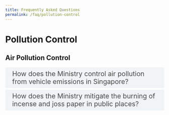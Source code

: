 ```yaml
---
title: Frequently Asked Questions
permalink: /faq/pollution-control
---  
```

<style>

input {
	display: none;
}
label {
	display: block;
	padding: 8px 22px;
	margin: 0 0 5px 0;
	cursor: pointor;
	background: #F0F4F6;
	border-radius: 3px;
	color: #484848;
	transition: ease .5s;
	font-size: 1.5em;
}

label:hover {
	background: #4a96b0;
	color: #FFF;
}

.accordion-content {
	/* background: #E2E5F6; */
	padding: 10px 0px 30px 30px;
	/* border: 1px solid #484848; */
	margin: 0 0 1px 0;
	border-radius: 3px;
}

input + label + .accordion-content {
	display: none;
}

input:checked + label + .accordion-content {
	display: none;
}

input:checked + label + .accordion-content {
	display: block;
}

</style>
<!-- End of accordion -->

<div class="container">

<h1><b>Pollution Control</b></h1>

<h2 id="air-pollution-control">Air Pollution Control</h2>
<div>
  	<input type="checkbox" id="title1"  /><label for="title1">How does the Ministry control air pollution from vehicle emissions in Singapore?</label>
	<div class="accordion-content">
		<p>Vehicular (or motor) emission is one of the major sources of air pollution in Singapore. As part of our Energy Reset goals under the Singapore Green Plan 2030, Singapore is transitioning towards cleaner energy vehicles and ceasing diesel car and taxi registrations from 2025.
    
    To control the emissions generated by motor vehicles and safeguard public health, the National Environment Agency (NEA) sets specific exhaust emission and fuel quality standards for all vehicles, and regulates the type and quality of fuel that is being used in Singapore:
    (I) All new and used petrol or diesel vehicles imported for registration in Singapore must comply with the [Euro VI emission standards](https://sso.agc.gov.sg/SL/EPMA1999-RG6?DocDate=20120629&amp;ProvIds=Sc1-#Sc1-).
    (II) All new and used motorcycles imported into Singapore for registration must comply with the [Euro IV emission standards](https://sso.agc.gov.sg/SL/EPMA1999-RG6?DocDate=20120629&amp;ProvIds=Sc3-#Sc3-). Compared to the Euro III emission standard, the tighter Euro IV emission standard will help to reduce emissions of hydrocarbons (HC) and nitrogen oxides (NOx), which are precursors to ozone.
    (III) All in-use vehicles have to comply with the in-use vehicle emission standards prescribed in the [regulations](https://sso.agc.gov.sg/SL/EPMA1999-RG6/#Sc5-).
    (IV) Every motor vehicle being driven in Singapore, when using diesel or petrol, must only use Euro V diesel or petrol that conforms with the standards prescribed in the [regulations](https://sso.agc.gov.sg/SL/EPMA1999-RG6/#Sc8-).
    (V) NEA also introduced the [Vehicular Emissions Scheme (VES)](https://onemotoring.lta.gov.sg/content/onemotoring/home/buying/upfront-vehicle-costs/emissions-charges.html) to replace the Carbon Emission-Based Vehicle Scheme (CEVS) for all new cars, taxis and newly imported used cars with effect from 1 January 2018. The VES covers five pollutants – carbon dioxide (CO2), hydrocarbons (HC), carbon monoxide (CO), nitrogen oxides (NOx) and particulate matter (PM). To further promote the adoption of cleaner vehicles and to discourage the purchases of more pollutive models, the VES for new cars, taxis and imported used cars have been enhanced with increased rebates and surcharges from 1 January 2021 to 31 December 2022.
    (VI) NEA further enhanced the [Early Turnover Scheme (ETS)](https://onemotoring.lta.gov.sg/content/onemotoring/home/buying/vehicle-types-and-registrations/commercial-vehicle/early-turnover.html) to cover Euro IV Category C diesel vehicles from 1 April 2021 to 31 March 2023, to incentivise owners of diesel commercial vehicles to replace them with new, cleaner options. NEA and LTA have also introduced the [Commercial Vehicle Emissions Scheme (CVES)](https://www.lta.gov.sg/content/ltagov/en/newsroom/2020/3/news-releases/Promoting_the_adoption_of_cleaner_commercial_vehicles.html) for all new and used imported Light Goods Vehicles (LGVs), Goods-cum-Passenger Vehicles (GPVs), and small buses, all with maximum laden weight (MLW) not exceeding 3,500kg, from 1 April 2021 to 31 March 2023.
    (VII) The import of used vehicles into Singapore must also comply with the prevailing emission standards at the time of registration in Singapore.Visit [NEA&#39;s website](https://www.nea.gov.sg/our-services/pollution-control/air-pollution/air-pollution-regulations) for more information on air pollution regulations.
    
    If you spot smoky vehicles or idling engines, you may report them to NEA, providing details such as the vehicle registration number, location, date and time of the incident via NEA&#39;s [online feedback form](https://www.nea.gov.sg/corporate-functions/feedback).</p>
	</div>
  	<input type="checkbox" id="title2"  /><label for="title2">How does the Ministry control air pollution from industries in Singapore?</label>
	<div class="accordion-content">
		<p>The National Environment Agency (NEA) evaluates the hazard and pollution impact of industries to ensure that they do not contribute to unmanageable pollution, health and safety hazards. NEA checks the designs of industrial plants and pollution control equipment at the building plan stage for compliance with pollution control requirements. An industry is allowed to be set up only if it is sited in an appropriate industrial estate, and can comply with the pollution control requirements.
			
			NEA&#39;s Source Emission Test Scheme requires industries to conduct source emission tests on their own, or engage [accredited laboratories](https://www.nea.gov.sg/our-services/pollution-control/air-pollution/air-quality/accredited-testing-bodies-for-source-emission-tests) under the [Singapore Laboratory Accreditation Scheme (SAC-SINGLAS)](https://www.sac-accreditation.gov.sg/services/accreditation-services/laboratories) to monitor their air emissions regularly, and take measures to ensure their compliance with the prescribed air emission standards.
			
			NEA also conducts regular inspections on industries, fuel analyses and smoke observations of chimneys, to ensure that pollution control equipment is maintained and operated properly. |
</p>
	</div>
    	<input type="checkbox" id="title3"  /><label for="title3">How does the Ministry mitigate the burning of incense and joss paper in public places?</label>
	<div class="accordion-content">
		<p>Currently, there are no regulations against the burning of incense and joss paper in public places. Being a multi-cultural society, the Government encourages members of public, including temples and devotees, to practise graciousness and consideration for the environment and neighbouring premises, when carrying out religious practices in public places.
			
			Devotees are advised to clean up the place after they have made their offerings. When burning joss paper, candles and other offerings, they should make use of the proper pits and containers provided at the designated points, such as those provided by the Town Councils.
			
			The National Environment Agency (NEA) works closely with religious associations and the town councils on reminding devotees to avoid burning joss papers on the ground and grass patches, and that it is also not necessary to throw joss paper in the air but to burn them instead.
			
			If you have an enquiry, you may contact NEA via this [online feedback form](https://www.nea.gov.sg/corporate-functions/feedback).</p>
	</div>
</div>
</div>
